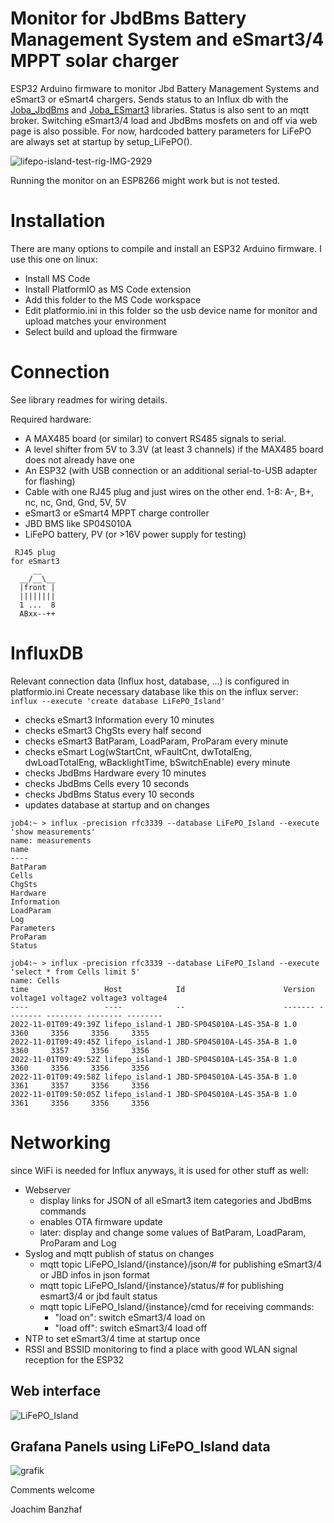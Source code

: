 # Monitor for JbdBms Battery Management System and eSmart3/4 MPPT solar charger

ESP32 Arduino firmware to monitor Jbd Battery Management Systems and eSmart3 or eSmart4 chargers. 
Sends status to an Influx db with the [Joba_JbdBms](https://github.com/joba-1/Joba_JbdBms) 
and [Joba_ESmart3](https://github.com/joba-1/Joba_ESmart3) libraries.
Status is also sent to an mqtt broker.
Switching eSmart3/4 load and JbdBms mosfets on and off via web page is also possible.
For now, hardcoded battery parameters for LiFePO are always set at startup by setup_LiFePO().

![lifepo-island-test-rig-IMG-2929](https://user-images.githubusercontent.com/32450554/199218951-2d38cff8-8812-4187-9072-7caadacad0b7.jpg)

Running the monitor on an ESP8266 might work but is not tested.

# Installation
There are many options to compile and install an ESP32 Arduino firmware. I use this one on linux:
* Install MS Code
 * Install PlatformIO as MS Code extension
* Add this folder to the MS Code workspace
* Edit platformio.ini in this folder so the usb device name for monitor and upload matches your environment
* Select build and upload the firmware

# Connection
See library readmes for wiring details.

Required hardware:
* A MAX485 board (or similar) to convert RS485 signals to serial.
* A level shifter from 5V to 3.3V (at least 3 channels) if the MAX485 board does not already have one
* An ESP32 (with USB connection or an additional serial-to-USB adapter for flashing)
* Cable with one RJ45 plug and just wires on the other end. 1-8: A-, B+, nc, nc, Gnd, Gnd, 5V, 5V
* eSmart3 or eSmart4 MPPT charge controller
* JBD BMS like SP04S010A
* LiFePO battery, PV (or >16V power supply for testing)
``` 
 RJ45 plug
for eSmart3
     __
  __/__\__
  |front |
  ||||||||
  1 ...  8
  ABxx--++
```

# InfluxDB
Relevant connection data (Influx host, database, ...) is configured in platformio.ini
Create necessary database like this on the influx server: `influx --execute 'create database LiFePO_Island'` 

* checks eSmart3 Information every 10 minutes
* checks eSmart3 ChgSts every half second
* checks eSmart3 BatParam, LoadParam, ProParam every minute
* checks eSmart Log(wStartCnt, wFaultCnt, dwTotalEng, dwLoadTotalEng, wBacklightTime, bSwitchEnable) every minute
* checks JbdBms Hardware every 10 minutes
* checks JbdBms Cells every 10 seconds
* checks JbdBms Status every 10 seconds 
* updates database at startup and on changes

```
job4:~ > influx -precision rfc3339 --database LiFePO_Island --execute 'show measurements'
name: measurements
name
----
BatParam
Cells
ChgSts
Hardware
Information
LoadParam
Log
Parameters
ProParam
Status

job4:~ > influx -precision rfc3339 --database LiFePO_Island --execute 'select * from Cells limit 5'
name: Cells
time                 Host            Id                      Version voltage1 voltage2 voltage3 voltage4
----                 ----            --                      ------- -------- -------- -------- --------
2022-11-01T09:49:39Z lifepo_island-1 JBD-SP04S010A-L4S-35A-B 1.0     3360     3356     3356     3355
2022-11-01T09:49:45Z lifepo_island-1 JBD-SP04S010A-L4S-35A-B 1.0     3360     3357     3356     3356
2022-11-01T09:49:52Z lifepo_island-1 JBD-SP04S010A-L4S-35A-B 1.0     3360     3356     3356     3356
2022-11-01T09:49:58Z lifepo_island-1 JBD-SP04S010A-L4S-35A-B 1.0     3361     3357     3356     3356
2022-11-01T09:50:05Z lifepo_island-1 JBD-SP04S010A-L4S-35A-B 1.0     3361     3356     3356     3356
```

# Networking
since WiFi is needed for Influx anyways, it is used for other stuff as well:
* Webserver 
    * display links for JSON of all eSmart3 item categories and JbdBms commands
    * enables OTA firmware update
    * later: display and change some values of BatParam, LoadParam, ProParam and Log
* Syslog and mqtt publish of status on changes
    * mqtt topic LiFePO_Island/{instance}/json/# for publishing eSmart3/4 or JBD infos in json format 
    * mqtt topic LiFePO_Island/{instance}/status/# for publishing esmart3/4 or jbd fault status 
    * mqtt topic LiFePO_Island/{instance}/cmd for receiving commands:
        * "load on": switch eSmart3/4 load on
        * "load off": switch eSmart3/4 load off
* NTP to set eSmart3/4 time at startup once
* RSSI and BSSID monitoring to find a place with good WLAN signal reception for the ESP32

## Web interface
![LiFePO_Island](https://user-images.githubusercontent.com/32450554/199284797-8ae049ff-4aa1-495b-8e3d-3111fb9d40d6.png)

## Grafana Panels using LiFePO_Island data
![grafik](https://user-images.githubusercontent.com/32450554/217285351-9d3be438-0db6-45f2-9e24-08eabd34858e.png)

Comments welcome

Joachim Banzhaf
